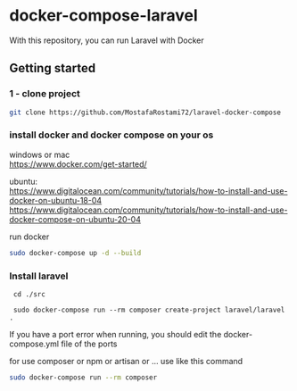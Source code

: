 
# docker-compose-laravel
With this repository, you can run Laravel with Docker

## Getting started

### 1 - clone project
```bash
git clone https://github.com/MostafaRostami72/laravel-docker-compose
```


### install docker and docker compose on your os

windows or mac
<br />
https://www.docker.com/get-started/

ubuntu:
<br />
https://www.digitalocean.com/community/tutorials/how-to-install-and-use-docker-on-ubuntu-18-04
<br />
https://www.digitalocean.com/community/tutorials/how-to-install-and-use-docker-compose-on-ubuntu-20-04

run docker
```bash
sudo docker-compose up -d --build
```


### Install laravel
```
 cd ./src
 
 sudo docker-compose run --rm composer create-project laravel/laravel .
```


If you have a port error when running, you should edit the docker-compose.yml file of the ports



for use composer or npm or artisan or ... use like this command
```bash
sudo docker-compose run --rm composer
```
